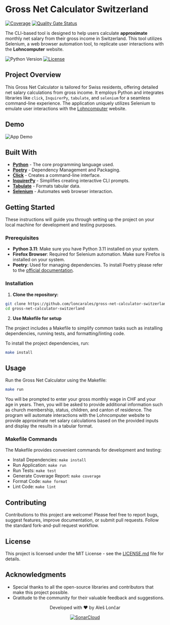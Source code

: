 # Gross Net Calculator Switzerland

[![Coverage](https://sonarcloud.io/api/project_badges/measure?project=loncarales_gross-net-calculator-switzerland&metric=coverage)](https://sonarcloud.io/summary/new_code?id=loncarales_gross-net-calculator-switzerland)
[![Quality Gate Status](https://sonarcloud.io/api/project_badges/measure?project=loncarales_gross-net-calculator-switzerland&metric=alert_status)](https://sonarcloud.io/summary/new_code?id=loncarales_gross-net-calculator-switzerland)

The CLI-based tool is designed to help users calculate **approximate** monthly net salary from their gross income in Switzerland. 
This tool utilizes Selenium, a web browser automation tool, to replicate user interactions with the **Lohncomputer** website.

![Python Version](https://img.shields.io/badge/python-3.11-blue.svg)
[![License](https://img.shields.io/badge/license-MIT-green.svg)](LICENSE)

## Project Overview

This Gross Net Calculator is tailored for Swiss residents, offering detailed net salary calculations from gross income. 
It employs Python and integrates libraries like `click`, `InquirerPy`, `tabulate`, and `selenium` for a seamless command-line experience. 
The application uniquely utilizes Selenium to emulate user interactions with the [Lohncomputer](https://www.lohncomputer.ch) website.

## Demo

![App Demo](https://cdn.loncar.net/gross-net-calculator-switzerland.gif)

## Built With

- **[Python](https://www.python.org/)** - The core programming language used.
- **[Poetry](https://python-poetry.org/)** - Dependency Management and Packaging.
- **[Click](https://click.palletsprojects.com/)** - Creates a command-line interface.
- **[InquirerPy](https://github.com/kazhala/InquirerPy)** - Simplifies creating interactive CLI prompts.
- **[Tabulate](https://pypi.org/project/tabulate/)** - Formats tabular data.
- **[Selenium](https://www.selenium.dev/)** - Automates web browser interaction.

## Getting Started

These instructions will guide you through setting up the project on your local machine for development and testing purposes.

### Prerequisites

- **Python 3.11**: Make sure you have Python 3.11 installed on your system.
- **Firefox Browser**: Required for Selenium automation. Make sure Firefox is installed on your system.
- **Poetry**: Used for managing dependencies. To install Poetry please refer to the [official documentation](https://python-poetry.org/docs/).

### Installation

1. **Clone the repository:**

```bash
git clone https://github.com/loncarales/gross-net-calculator-switzerland.git
cd gross-net-calculator-switzerland
```

2. **Use Makefile for setup**

The project includes a Makefile to simplify common tasks such as installing dependencies, running tests, and formatting/linting code.

To install the project dependencies, run:

```bash
make install
```
## Usage

Run the Gross Net Calculator using the Makefile:

```bash
make run
```

You will be prompted to enter your gross monthly wage in CHF and your age in years. 
Then, you will be asked to provide additional information such as church membership, status, children, and canton of residence. 
The program will automate interactions with the Lohncomputer website to provide approximate net salary calculations 
based on the provided inputs and display the results in a tabular format.

### Makefile Commands

The Makefile provides convenient commands for development and testing:

* Install Dependencies: `make install`
* Run Application: `make run`
* Run Tests: `make test`
* Generate Coverage Report: `make coverage`
* Format Code: `make format`
* Lint Code: `make lint`

## Contributing

Contributions to this project are welcome! Please feel free to report bugs, suggest features, improve documentation, or submit pull requests. Follow the standard fork-and-pull request workflow.

## License

This project is licensed under the MIT License - see the [LICENSE.md](LICENSE) file for details.

## Acknowledgments

* Special thanks to all the open-source libraries and contributors that make this project possible.
* Gratitude to the community for their valuable feedback and suggestions.

<div align="center">

Developed with ❤️ by Aleš Lončar

[![SonarCloud](https://sonarcloud.io/images/project_badges/sonarcloud-white.svg)](https://sonarcloud.io/summary/new_code?id=loncarales_gross-net-calculator-switzerland)

</div>
